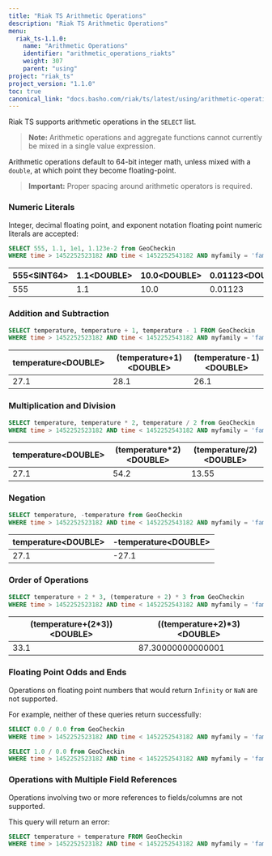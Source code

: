 ```yaml
---
title: "Riak TS Arithmetic Operations"
description: "Riak TS Arithmetic Operations"
menu:
  riak_ts-1.1.0:
    name: "Arithmetic Operations"
    identifier: "arithmetic_operations_riakts"
    weight: 307
    parent: "using"
project: "riak_ts"
project_version: "1.1.0"
toc: true
canonical_link: "docs.basho.com/riak/ts/latest/using/arithmetic-operations"
---
```



Riak TS supports arithmetic operations in the `SELECT` list.

>**Note:** Arithmetic operations and aggregate functions cannot currently be mixed
in a single value expression.

Arithmetic operations default to 64-bit integer math, unless mixed with a
`double`, at which point they become floating-point.

>**Important:** Proper spacing around arithmetic operators is required.

### Numeric Literals

Integer, decimal floating point, and exponent notation floating point
numeric literals are accepted:

```sql
SELECT 555, 1.1, 1e1, 1.123e-2 from GeoCheckin
WHERE time > 1452252523182 AND time < 1452252543182 AND myfamily = 'family1' AND myseries = 'series1'
```

| 555\<SINT64\> | 1.1\<DOUBLE\> | 10.0\<DOUBLE\> | 0.01123\<DOUBLE\> |
|-------------|-------------|--------------|-----------------|
| 555         | 1.1         | 10.0         | 0.01123         |


### Addition and Subtraction

```sql
SELECT temperature, temperature + 1, temperature - 1 FROM GeoCheckin
WHERE time > 1452252523182 AND time < 1452252543182 AND myfamily = 'family1' AND myseries = 'series1'
```

| temperature\<DOUBLE\> | (temperature\+1)\<DOUBLE\> | (temperature\-1)\<DOUBLE\> |
|---------------------|-------------------------|-------------------------|
| 27.1                | 28.1                    | 26.1                    |


### Multiplication and Division

```sql
SELECT temperature, temperature * 2, temperature / 2 from GeoCheckin
WHERE time > 1452252523182 AND time < 1452252543182 AND myfamily = 'family1' AND myseries = 'series1'
```

| temperature\<DOUBLE\> | (temperature\*2)\<DOUBLE\> | (temperature/2)\<DOUBLE\> |
|---------------------|-------------------------|-------------------------|
| 27.1                | 54.2                    | 13.55                   |


### Negation

```sql
SELECT temperature, -temperature from GeoCheckin
WHERE time > 1452252523182 AND time < 1452252543182 AND myfamily = 'family1' AND myseries = 'series1'
```

| temperature\<DOUBLE\> | -temperature\<DOUBLE\> |
|---------------------|----------------------|
| 27.1                | -27.1                |


### Order of Operations

```sql
SELECT temperature + 2 * 3, (temperature + 2) * 3 from GeoCheckin
WHERE time > 1452252523182 AND time < 1452252543182 AND myfamily = 'family1' AND myseries = 'series1'
```

| (temperature+(2\*3))\<DOUBLE\> | ((temperature\+2)\*3)\<DOUBLE\> |
|-----------------------------|-----------------------------|
| 33.1                        | 87.30000000000001           |


### Floating Point Odds and Ends

Operations on floating point numbers that would return `Infinity` or `NaN` are
not supported.

For example, neither of these queries return successfully:

```sql
SELECT 0.0 / 0.0 from GeoCheckin
WHERE time > 1452252523182 AND time < 1452252543182 AND myfamily = 'family1' AND myseries = 'series1'

SELECT 1.0 / 0.0 from GeoCheckin
WHERE time > 1452252523182 AND time < 1452252543182 AND myfamily = 'family1' AND myseries = 'series1'
```


### Operations with Multiple Field References

Operations involving two or more references to fields/columns are not supported.

This query will return an error:

```sql
SELECT temperature + temperature FROM GeoCheckin
WHERE time > 1452252523182 AND time < 1452252543182 AND myfamily = 'family1' AND myseries = 'series1'
```
